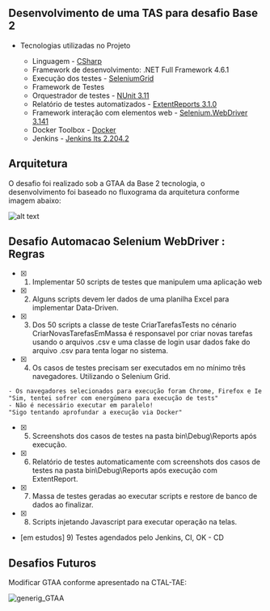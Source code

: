 ﻿## Desenvolvimento de uma TAS para desafio Base 2 

- Tecnologias utilizadas no Projeto

	- Linguagem		- [CSharp](https://docs.microsoft.com/pt-br/dotnet/csharp/ "CSharp")
	- Framework de desenvolvimento: .NET Full Framework 4.6.1
	- Execução dos testes - [SeleniumGrid](https://github.com/SeleniumHQ/selenium/wiki/Grid2)
	- Framework de Testes
	- Orquestrador de testes - [NUnit 3.11](https://github.com/nunit/nunit "NUnit 3.11")
	- Relatório de testes automatizados - [ExtentReports 3.1.0](http://extentreports.com/docs/versions/3/net/ "ExtentReports 3.1.0")
	- Framework interação com elementos web - [Selenium.WebDriver 3.141](https://www.seleniumhq.org/download/ "Selenium.WebDriver") 
	- Docker Toolbox - [Docker](https://docs.docker.com/toolbox/toolbox_install_windows/)
	- Jenkins - [Jenkins lts 2.204.2](https://hub.docker.com/r/jenkins/jenkins)


## Arquitetura

O desafio foi realizado sob a GTAA da Base 2 tecnologia, o desenvolvimento foi baseado no fluxograma da arquitetura conforme imagem abaixo:

![alt text](https://i.imgur.com/wexOWJF.png)

## Desafio Automacao Selenium WebDriver : Regras

- [x] 1) Implementar 50 scripts de testes que manipulem uma aplicação web
- [x] 2) Alguns scripts devem ler dados de uma planilha Excel para implementar Data-Driven.
- [x] 3) Dos 50 scripts a classe de teste CriarTarefasTests no cénario CriarNovasTarefasEmMassa é responsavel por criar novas tarefas usando o arquivos .csv e uma classe de login usar dados fake do arquivo .csv para tenta logar no sistema.
- [x] 4) Os casos de testes precisam ser executados em no mínimo três navegadores. Utilizando o Selenium Grid.
```
- Os navegadores selecionados para execução foram Chrome, Firefox e Ie 
"Sim, tentei sofrer com energúmeno para execução de tests"
- Não é necessário executar em paralelo! 
"Sigo tentando aprofundar a execução via Docker"

```
- [x] 5) Screenshots dos casos de testes na pasta bin\Debug\Reports após execução.
- [x] 6) Relatório de testes automaticamente com screenshots dos casos de testes na pasta bin\Debug\Reports após execução com  ExtentReport.
- [x] 7) Massa de testes geradas ao executar scripts e restore de banco de dados ao finalizar.
- [x] 8) Scripts injetando Javascript para executar operação na telas.
- [em estudos] 9) Testes agendados pelo Jenkins, CI, OK - CD 

## Desafios Futuros

Modificar GTAA conforme apresentado na CTAL-TAE:

![generig_GTAA](https://user-images.githubusercontent.com/6877812/82620224-502d9200-9bae-11ea-88d0-64764fff236b.png)


